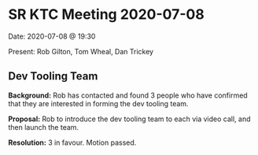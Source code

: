 # SR KTC Meeting 2020-07-08

Date: 2020-07-08 @ 19:30

Present: Rob Gilton, Tom Wheal, Dan Trickey

## Dev Tooling Team

**Background:** Rob has contacted and found 3 people who have confirmed that they are interested in forming the dev tooling team.

**Proposal:** Rob to introduce the dev tooling team to each via video call, and then launch the team.

**Resolution:** 3 in favour. Motion passed.
